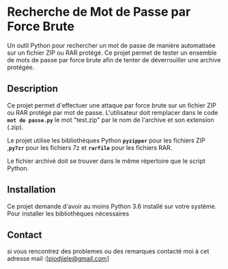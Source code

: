 # Recherche de Mot de Passe par Force Brute

Un outil Python pour rechercher un mot de passe de manière automatisée sur un fichier ZIP ou RAR protégé. Ce projet permet de tester un ensemble de mots de passe par force brute afin de tenter de déverrouiller une archive protégée.

## Description

Ce projet permet d'effectuer une attaque par force brute sur un fichier ZIP ou RAR protégé par mot de passe. L'utilisateur doit remplacer dans le code **`mot de passe.py`** le mot "test.zip" par le nom de l'archive et son extension (.zip).

Le projet utilise les bibliothèques Python **`pyzipper`** pour les fichiers ZIP ,**`py7zr`** pour les fichiers 7z et **`rarfile`** pour les fichiers RAR. 

Le fichier archivé doit se trouver dans le même répertoire que le script Python.

## Installation

Ce projet demande d'avoir au moins Python 3.6 installé sur votre système. Pour installer les bibliothèques nécessaires

## Contact

si vous rencontrez des problemes ou des remarques contacté moi à cet adresse mail :[piodjiele@gmail.com]